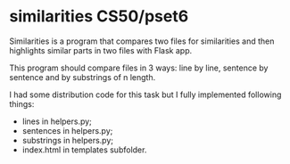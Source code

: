 # similarities CS50/pset6

Similarities is a program that compares two files for similarities 
and then highlights similar parts in two files with Flask app.

This program should compare files in 3 ways: line by line, sentence by sentence 
and by substrings of n length.

I had some distribution code for this task but I fully implemented following things:

- lines in helpers.py;
- sentences in helpers.py;
- substrings in helpers.py;
- index.html in templates subfolder.
